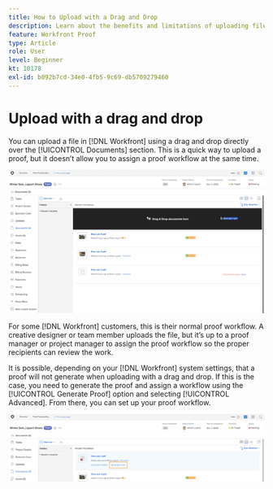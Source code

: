 ```yaml
---
title: How to Upload with a Drag and Drop
description: Learn about the benefits and limitations of uploading files into [!DNL Adobe Workfront] using a drag and drop.
feature: Workfront Proof
type: Article
role: User
level: Beginner
kt: 10178
exl-id: b092b7cd-34e0-4fb5-9c69-db5709279460
---
```

# Upload with a drag and drop

You can upload a file in [!DNL Workfront] using a drag and drop directly over the [!UICONTROL Documents] section. This is a quick way to upload a proof, but it doesn’t allow you to assign a proof workflow at the same time.

![An image of the [!UICONTROL Documents] area in an [!DNL Adobe Workfront] project with the cursor hovering over the documents list and the [!UICONTROL Drag & Drop documents here] message visible.](assets/drag-and-drop-1.png)

For some [!DNL Workfront] customers, this is their normal proof workflow. A creative designer or team member uploads the file, but it’s up to a proof manager or project manager to assign the proof workflow so the proper recipients can review the work.

It is possible, depending on your [!DNL Workfront] system settings, that a proof will not generate when uploading with a drag and drop. If this is the case, you need to generate the proof and assign a workflow using the [!UICONTROL Generate Proof] option and selecting [!UICONTROL Advanced]. From there, you can set up your proof workflow.

![An image of the [!UICONTROL Documents] area in an [!DNL Adobe Workfront] project with [!UICONTROL Generate Proof] highlighted.](assets/drag-and-drop-2.png)
